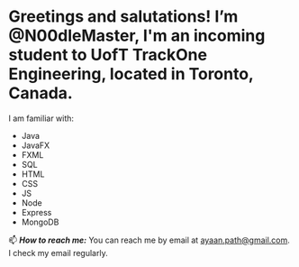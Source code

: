 # Greetings and salutations! I’m @N00dleMaster, I'm an incoming student to UofT TrackOne Engineering, located in Toronto, Canada.

I am familiar with:
  - Java
  - JavaFX
  - FXML
  - SQL
  - HTML
  - CSS
  - JS
  - Node
  - Express
  - MongoDB

📫 ***How to reach me:*** You can reach me by email at ayaan.path@gmail.com. I check my email regularly.

<!---
N00dleMaster/N00dleMaster is a ✨ special ✨ repository because its `README.md` (this file) appears on your GitHub profile.
You can click the Preview link to take a look at your changes.
--->
